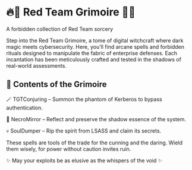 # 🔥📜 Red Team Grimoire 📜🔥
A forbidden collection of Red Team sorcery

Step into the Red Team Grimoire, a tome of digital witchcraft where dark magic meets cybersecurity. Here, you’ll find arcane spells and forbidden rituals designed to manipulate the fabric of enterprise defenses. Each incantation has been meticulously crafted and tested in the shadows of real-world assessments.

## 🔮 Contents of the Grimoire
🪄 TGTConjuring – Summon the phantom of Kerberos to bypass authentication.

🔮 NecroMirror – Reflect and preserve the shadow essence of the system.

💀 SoulDumper – Rip the spirit from LSASS and claim its secrets.


These spells are tools of the trade for the cunning and the daring. Wield them wisely, for power without caution invites ruin.

✨ May your exploits be as elusive as the whispers of the void ✨
